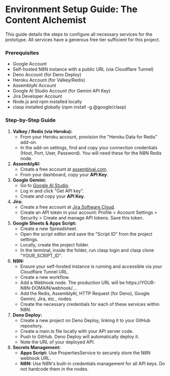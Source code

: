# **Environment Setup Guide: The Content Alchemist**

This guide details the steps to configure all necessary services for the prototype. All services have a generous free tier sufficient for this project.

### **Prerequisites**

* Google Account  
* Self-hosted N8N instance with a public URL (via Cloudflare Tunnel)  
* Deno Account (for Deno Deploy)  
* Heroku Account (for Valkey/Redis)  
* AssemblyAI Account  
* Google AI Studio Account (for Gemini API Key)  
* Jira Developer Account  
* Node.js and npm installed locally  
* clasp installed globally (npm install \-g @google/clasp)

### **Step-by-Step Guide**

1. **Valkey / Redis (via Heroku):**  
   * From your Heroku account, provision the "Heroku Data for Redis" add-on.  
   * In the add-on settings, find and copy your connection credentials (Host, Port, User, Password). You will need these for the N8N Redis node.  
2. **AssemblyAI:**  
   * Create a free account at [assemblyai.com](https://www.assemblyai.com/).  
   * From your dashboard, copy your **API Key**.  
3. **Google Gemini:**  
   * Go to [Google AI Studio](https://aistudio.google.com/).  
   * Log in and click "Get API key".  
   * Create and copy your **API Key**.  
4. **Jira:**  
   * Create a free account at [Jira Software Cloud](https://www.atlassian.com/software/jira/free).  
   * Create an API token in your account: Profile \> Account Settings \> Security \> Create and manage API tokens. Save this token.  
5. **Google Sheets & Apps Script:**  
   * Create a new Spreadsheet.  
   * Open the script editor and save the "Script ID" from the project settings.  
   * Locally, create the project folder.  
   * In the terminal, inside the folder, run clasp login and clasp clone "YOUR\_SCRIPT\_ID".  
6. **N8N:**  
   * Ensure your self-hosted instance is running and accessible via your Cloudflare Tunnel URL.  
   * Create a new workflow.  
   * Add a Webhook node. The production URL will be https://YOUR-N8N-DOMAIN/webhook/....  
   * Add the Redis, AssemblyAI, HTTP Request (for Deno), Google Gemini, Jira, etc., nodes.  
   * Create the necessary credentials for each of these services within N8N.  
7. **Deno Deploy:**  
   * Create a new project on Deno Deploy, linking it to your GitHub repository.  
   * Create a main.ts file locally with your API server code.  
   * Push to GitHub. Deno Deploy will automatically deploy it.  
   * Note the URL of your deployed API.  
8. **Secrets Management:**  
   * **Apps Script:** Use PropertiesService to securely store the N8N webhook URL.  
   * **N8N:** Use N8N's built-in credentials management for all API keys. Do not hardcode them in the nodes.